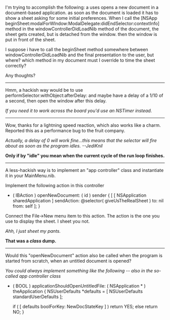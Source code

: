 

I'm trying to accomplish the following: a uses opens a new document in a document-based application. as soon as the document is loaded it has to show a sheet asking for some initial preferences. When I call the [NSApp beginSheet:modalForWIndow:ModalDelegate:didEndSelector:contextInfo] method in the windowControllerDidLoadNib method of the document, the sheet gets created, but is detached from the window. then the window is put in front of the sheet.

I suppose i have to call the beginSheet method somewhere between windowControllerDidLoadNib and the final presentation to the user, but where? which method in my document must I override to time the sheet correctly?

Any thoughts?

----

Hmm, a hackish way would be to use     performSelector:withObject:afterDelay: and maybe have a delay of a 1/10 of a second, then open the window after this delay.

*If you need it to work across the board you'd use an NSTimer instead.*

----

Wow, thanks for a lightning speed reaction, which also works like a charm. Reported this as a performance bug to the fruit company.

*Actually, a delay of 0 will work fine...this means that the selector will fire about as soon as the program idles. --JediKnil*

**Only if by "idle" you mean when the current cycle of the run loop finishes.** 

----

A less-hackish way is to implement an "app controller" class and instantiate it in your MainMenu.nib.

Implement the following action in this controller

    
- ( IBAction ) openNewDocument: ( id ) sender
{
	[ [ NSApplication sharedApplication ]
		sendAction: @selector( giveUsTheRealSheet ) to: nil from: self ];
}


Connect the File->New menu item to this action. The action is the one you use to display the sheet. I sheet you not.

*Ahh, I just sheet my pants.*      

**That was a *class* dump.**

----

Would this "openNewDocument" action also be called when the program is started from scratch, when an untitled document is opened?

*You could always implement something like the following -- also in the so-called app controller class*

    
- ( BOOL ) applicationShouldOpenUntitledFile: ( NSApplication * ) theApplication
{
	NSUserDefaults *defaults = [ NSUserDefaults standardUserDefaults ];
	
	if ( [ defaults boolForKey: NewDocStateKey ] )
		return YES;
	else
		return NO;
}

